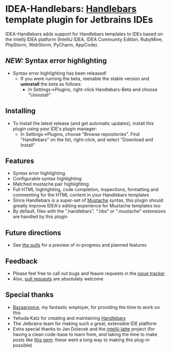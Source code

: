 # IDEA-Handlebars:  [Handlebars](http://handlebarsjs.com/) template plugin for Jetbrains IDEs

IDEA-Handlebars adds support for Handlebars templates to IDEs based on the Intellij IDEA platform (IntelliJ IDEA, IDEA Community Edition, RubyMine, PhpStorm, WebStorm, PyCharm, AppCode).

## _NEW:_ Syntax error highlighting
* Syntax error highlighting has been released!
    * If you were running the beta, reenable the stable version and **uninstall** the beta as follows:
        * In Settings->Plugins, right-click Handlebars-Beta and choose "Uninstall"

## Installing
* To install the latest release (and get automatic updates), install this plugin using your IDE's plugin manager:
  * In Settings->Plugins, choose "Browse repositories".  Find "Handlebars" on the list, right-click, and select "Download and Install"

## Features
* Syntax error highlighting
* Configurable syntax highlighting
* Matched mustache pair highlighting
* Full HTML highlighting, code completion, inspections, formatting and commenting for the HTML content in your Handlebars templates
* Since Handlebars is a super-set of [Mustache](http://mustache.github.com/) syntax, this plugin should greatly improve IDEA's editing experience for Mustache templates too
* By default, files with the ".handlebars", ".hbs" or ".mustache" extensions are handled by this plugin

## Future directions
* See [the pulls](https://github.com/dmarcotte/idea-handlebars/pulls) for a preview of in-progress and planned features

## Feedback
* Please feel free to call out bugs and feaure requests in the [issue tracker](https://github.com/dmarcotte/idea-handlebars/issues)
* Also, [pull requests](https://github.com/dmarcotte/idea-handlebars/pulls) are absolutely welcome

## Special thanks
* [Bazaarvoice](http://www.bazaarvoice.com), my fantastic employer, for providing the time to work on this
* Yehuda Katz for creating and maintaining [Handlebars](http://handlebarsjs.com/)
* The Jetbrains team for making such a great, extensible IDE platform
* Extra special thanks to Jan Dolecek and the [intellij-latte](https://github.com/juzna/intellij-latte) project (for having a clean code-base to learn from, and taking the time to make posts like [this gem](http://devnet.jetbrains.net/message/5450284?tstart=0); these went a long way to making this plug-in possible)